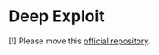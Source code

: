 # Deep Exploit
[!] Please move this [official repository](https://github.com/13o-bbr-bbq/machine_learning_security/tree/master/DeepExploit).

